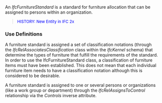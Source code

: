 ﻿An _IfcFurnitureStandard_ is a standard for furniture allocation that can be assigned to persons within an organization.

> <font color="#0000FF" size="-1">HISTORY: New Entity in IFC
		2x</font>

### Use Definitions
A furniture standard is assigned a set of classification notations (through the _IfcRelAssociatesClassification_ class within the _IfcKernel_ schema) that determine the types of furniture that fulfill the requirements of the standard. In order to use the IfcFurnitureStandard class, a classification of furniture items must have been established. This does not mean that each individual furniture item needs to have a classification notation although this is considered to be desirable.

A furniture standard is assigned to one or several persons or organizations (like a work group or department) through the _IfcRelAssignsToControl_ relationship via the _Controls_ inverse attribute.